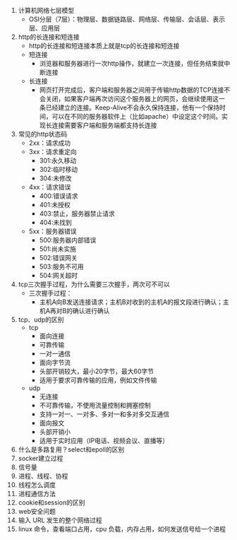 1. 计算机网络七层模型
    - OSI分层（7层）：物理层、数据链路层、网络层、传输层、会话层、表示层、应用层
2. http的长连接和短连接
    - http的长连接和短连接本质上就是tcp的长连接和短连接
    - 短连接
        - 浏览器和服务器进行一次http操作，就建立一次连接，但任务结束就中断连接
    - 长连接
        - 网页打开完成后，客户端和服务器之间用于传输http数据的TCP连接不会关闭，如果客户端再次访问这个服务器上的网页，会继续使用这一条已经建立的连接。Keep-Alive不会永久保持连接，他有一个保持时间，可以在不同的服务器软件上（比如apache）中设定这个时间。实现长连接需要客户端和服务端都支持长连接
3. 常见的http状态码
    - 2xx：请求成功
    - 3xx：请求重定向
        - 301:永久移动
        - 302:临时移动
        - 304:未修改
    - 4xx：请求错误
        - 400:错误请求
        - 401:未授权
        - 403:禁止，服务器禁止请求
        - 404:未找到
    - 5xx：服务器错误
        - 500:服务器内部错误
        - 501:尚未实施
        - 502:错误网关
        - 503:服务不可用
        - 504:网关超时
4. tcp三次握手过程，为什么需要三次握手，两次可不可以
    - 三次握手过程：
        - 主机A向B发送连接请求；主机B对收到的主机A的报文段进行确认；主机A再对B的确认进行确认
5. tcp、udp的区别
    - tcp
        - 面向连接
        - 可靠传输
        - 一对一通信
        - 面向字节流
        - 头部开销较大，最小20字节，最大60字节
        - 适用于要求可靠传输的应用，例如文件传输
    - udp
        - 无连接
        - 不可靠传输，不使用流量控制和拥塞控制
        - 支持一对一、一对多、多对一和多对多交互通信
        - 面向报文
        - 头部开销小
        - 适用于实时应用（IP电话、视频会议、直播等）
6. 什么是多路复用？select和epoll的区别
7. socker建立过程
8. 信号量
9. 进程、线程、协程
10. 线程怎么调度
11. 进程通信方法
12. cookie和session的区别
13. web安全问题
14. 输入 URL 发生的整个网络过程
15. linux 命令，查看端口占用，cpu 负载，内存占用，如何发送信号给一个进程